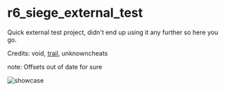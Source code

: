 # r6_siege_external_test
Quick external test project, didn't end up using it any further so here you go.

Credits: void, [trail](https://github.com/trailyy), unknowncheats

note: Offsets out of date for sure

![showcase](https://media.discordapp.net/attachments/904820227827728404/950157765173706832/unknown.png "showcase")
